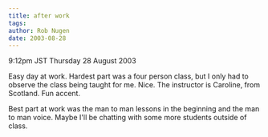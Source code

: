 ```yaml
---
title: after work
tags: 
author: Rob Nugen
date: 2003-08-28
---
```


<p class=date>9:12pm JST Thursday 28 August 2003</p>

<p>Easy day at work.  Hardest part was a four person class, but I only
had to observe the class being taught for me.  Nice.  The instructor
is Caroline, from Scotland.  Fun accent.</p>

<p>Best part at work was the man to man lessons in the beginning and
the man to man voice.  Maybe I'll be chatting with some more students
outside of class.</p>
